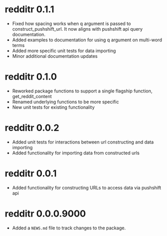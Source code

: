 # redditr 0.1.1


* Fixed how spacing works when q argument is passed to construct_pushshift_url. It now aligns with pushshift api query documentation.
* Added examples to documentation for using q argument on multi-word terms
* Added more specific unit tests for data importing
* Minor additional documentation updates

# redditr 0.1.0

* Reworked package functions to support a single flagship function, get_reddit_content
* Renamed underlying functions to be more specific
* New unit tests for existing functionality

# redditr 0.0.2

* Added unit tests for interactions between url constructing and data importing
* Added functionality for importing data from constructed urls

# redditr 0.0.1

* Added functionality for constructing URLs to access data via pushshift api

# redditr 0.0.0.9000

* Added a `NEWS.md` file to track changes to the package.
